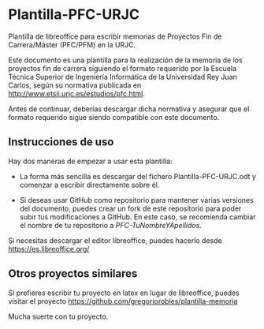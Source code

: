 # Plantilla-PFC-URJC
Plantilla de libreoffice para escribir memorias de Proyectos Fin de 
Carrera/Máster (PFC/PFM) en la URJC.

Este documento es una plantilla para la realización de la memoria de los
proyectos fin de carrera siguiendo el formato requerido por la Escuela 
Técnica Superior de Ingeniería Informática de la Universidad Rey Juan Carlos, 
según su normativa publicada en http://www.etsii.urjc.es/estudios/pfc.html. 

Antes de continuar, deberías descargar dicha normativa y asegurar que el
formato requerido sigue siendo compatible con este documento.

## Instrucciones de uso

Hay dos maneras de empezar a usar esta plantilla:

* La forma más sencilla es descargar del fichero Plantilla-PFC-URJC.odt 
  y comenzar a escribir directamente sobre él.

* Si deseas usar GitHub como repositorio para mantener varias versiones 
  del documento, puedes crear un fork de este repositorio para poder subir
  tus modificaciones a GitHub. En este caso, se recomienda cambiar el 
  nombre de tu repositorio a <i>PFC-TuNombreYApellidos</i>.

Si necesitas descargar el editor libreoffice, puedes hacerlo desde 
https://es.libreoffice.org/

## Otros proyectos similares

Si prefieres escribir tu proyecto en latex en lugar de libreoffice, puedes 
visitar el proyecto https://github.com/gregoriorobles/plantilla-memoria

Mucha suerte con tu proyecto.
